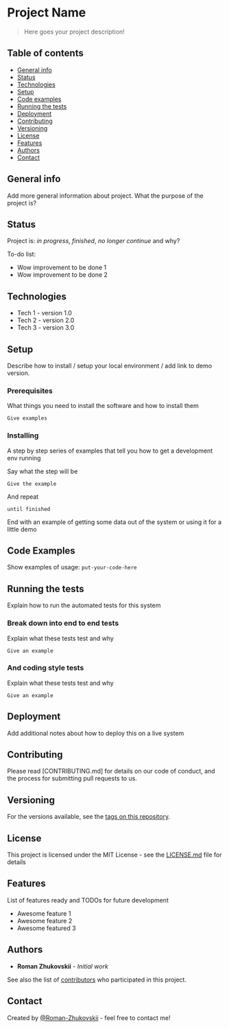 # Project Name

> Here goes your project description!

## Table of contents
* [General info](#general-info)
* [Status](#status)
* [Technologies](#technologies)
* [Setup](#setup)
* [Code examples](#code-examles)
* [Running the tests](#running-the-tests)
* [Deployment](#deployment)
* [Contributing](#contributing)
* [Versioning](#versioning)
* [License](#license)
* [Features](#features)
* [Authors](#authors)
* [Contact](#contact)

## General info
Add more general information about project. What the purpose of the project is?

## Status
Project is: _in progress_, _finished_, _no longer continue_ and why?

To-do list:
* Wow improvement to be done 1
* Wow improvement to be done 2

## Technologies
* Tech 1 - version 1.0
* Tech 2 - version 2.0
* Tech 3 - version 3.0

## Setup
Describe how to install / setup your local environment / add link to demo version.

### Prerequisites

What things you need to install the software and how to install them

```
Give examples
```

### Installing

A step by step series of examples that tell you how to get a development env running

Say what the step will be

```
Give the example
```

And repeat

```
until finished
```

End with an example of getting some data out of the system or using it for a little demo

## Code Examples
Show examples of usage:
`put-your-code-here`

## Running the tests

Explain how to run the automated tests for this system

### Break down into end to end tests

Explain what these tests test and why

```
Give an example
```

### And coding style tests

Explain what these tests test and why

```
Give an example
```
## Deployment

Add additional notes about how to deploy this on a live system

## Contributing

Please read [CONTRIBUTING.md] for details on our code of conduct, and the process for submitting pull requests to us.

## Versioning

For the versions available, see the [tags on this repository](https://github.com/your/project/tags).

## License

This project is licensed under the MIT License - see the [LICENSE.md](LICENSE.md) file for details

## Features
List of features ready and TODOs for future development
* Awesome feature 1
* Awesome feature 2
* Awesome featured 3

## Authors

* **Roman Zhukovskii** - *Initial work*

See also the list of [contributors](https://github.com/your/project/contributors) who participated in this project.

## Contact
Created by [@Roman-Zhukovskii](https://boomfunc.io/) - feel free to contact me!
